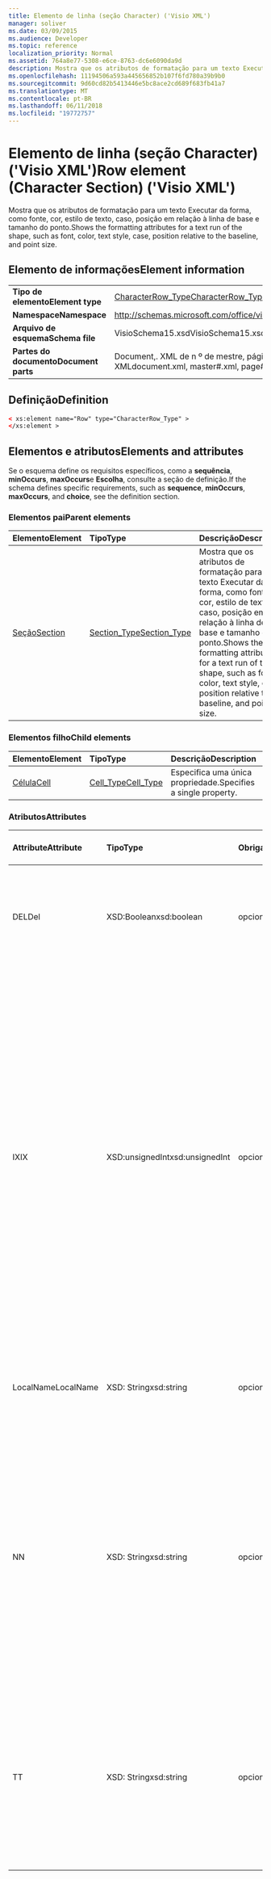 ```yaml
---
title: Elemento de linha (seção Character) ('Visio XML')
manager: soliver
ms.date: 03/09/2015
ms.audience: Developer
ms.topic: reference
localization_priority: Normal
ms.assetid: 764a8e77-5308-e6ce-8763-dc6e6090da9d
description: Mostra que os atributos de formatação para um texto Executar da forma, como fonte, cor, estilo de texto, caso, posição em relação à linha de base e tamanho do ponto.
ms.openlocfilehash: 11194506a593a445656852b107f6fd780a39b9b0
ms.sourcegitcommit: 9d60cd82b5413446e5bc8ace2cd689f683fb41a7
ms.translationtype: MT
ms.contentlocale: pt-BR
ms.lasthandoff: 06/11/2018
ms.locfileid: "19772757"
---
```

# <a name="row-element-character-section-visio-xml"></a><span data-ttu-id="2d8a6-103">Elemento de linha (seção Character) ('Visio XML')</span><span class="sxs-lookup"><span data-stu-id="2d8a6-103">Row element (Character Section) ('Visio XML')</span></span>

<span data-ttu-id="2d8a6-104">Mostra que os atributos de formatação para um texto Executar da forma, como fonte, cor, estilo de texto, caso, posição em relação à linha de base e tamanho do ponto.</span><span class="sxs-lookup"><span data-stu-id="2d8a6-104">Shows the formatting attributes for a text run of the shape, such as font, color, text style, case, position relative to the baseline, and point size.</span></span>
  
## <a name="element-information"></a><span data-ttu-id="2d8a6-105">Elemento de informações</span><span class="sxs-lookup"><span data-stu-id="2d8a6-105">Element information</span></span>

|||
|:-----|:-----|
|<span data-ttu-id="2d8a6-106">**Tipo de elemento**</span><span class="sxs-lookup"><span data-stu-id="2d8a6-106">**Element type**</span></span> <br/> |[<span data-ttu-id="2d8a6-107">CharacterRow_Type</span><span class="sxs-lookup"><span data-stu-id="2d8a6-107">CharacterRow_Type</span></span>](characterrow_type-complextypevisio-xml.md) <br/> |
|<span data-ttu-id="2d8a6-108">**Namespace**</span><span class="sxs-lookup"><span data-stu-id="2d8a6-108">**Namespace**</span></span> <br/> |http://schemas.microsoft.com/office/visio/2012/main  <br/> |
|<span data-ttu-id="2d8a6-109">**Arquivo de esquema**</span><span class="sxs-lookup"><span data-stu-id="2d8a6-109">**Schema file**</span></span> <br/> |<span data-ttu-id="2d8a6-110">VisioSchema15.xsd</span><span class="sxs-lookup"><span data-stu-id="2d8a6-110">VisioSchema15.xsd</span></span>  <br/> |
|<span data-ttu-id="2d8a6-111">**Partes do documento**</span><span class="sxs-lookup"><span data-stu-id="2d8a6-111">**Document parts**</span></span> <br/> |<span data-ttu-id="2d8a6-112">Document,. XML de n º de mestre, página # XML</span><span class="sxs-lookup"><span data-stu-id="2d8a6-112">document.xml, master#.xml, page#.xml</span></span>  <br/> |
   
## <a name="definition"></a><span data-ttu-id="2d8a6-113">Definição</span><span class="sxs-lookup"><span data-stu-id="2d8a6-113">Definition</span></span>

```XML
< xs:element name="Row" type="CharacterRow_Type" >
</xs:element >
```

## <a name="elements-and-attributes"></a><span data-ttu-id="2d8a6-114">Elementos e atributos</span><span class="sxs-lookup"><span data-stu-id="2d8a6-114">Elements and attributes</span></span>

<span data-ttu-id="2d8a6-115">Se o esquema define os requisitos específicos, como a **sequência**, **minOccurs**, **maxOccurs**e **Escolha**, consulte a seção de definição.</span><span class="sxs-lookup"><span data-stu-id="2d8a6-115">If the schema defines specific requirements, such as **sequence**, **minOccurs**, **maxOccurs**, and **choice**, see the definition section.</span></span> 
  
### <a name="parent-elements"></a><span data-ttu-id="2d8a6-116">Elementos pai</span><span class="sxs-lookup"><span data-stu-id="2d8a6-116">Parent elements</span></span>

|<span data-ttu-id="2d8a6-117">**Elemento**</span><span class="sxs-lookup"><span data-stu-id="2d8a6-117">**Element**</span></span>|<span data-ttu-id="2d8a6-118">**Tipo**</span><span class="sxs-lookup"><span data-stu-id="2d8a6-118">**Type**</span></span>|<span data-ttu-id="2d8a6-119">**Descrição**</span><span class="sxs-lookup"><span data-stu-id="2d8a6-119">**Description**</span></span>|
|:-----|:-----|:-----|
|[<span data-ttu-id="2d8a6-120">Seção</span><span class="sxs-lookup"><span data-stu-id="2d8a6-120">Section</span></span>](section-element-sheet_type-complextypevisio-xml.md) <br/> |[<span data-ttu-id="2d8a6-121">Section_Type</span><span class="sxs-lookup"><span data-stu-id="2d8a6-121">Section_Type</span></span>](section_type-complextypevisio-xml.md) <br/> |<span data-ttu-id="2d8a6-122">Mostra que os atributos de formatação para um texto Executar da forma, como fonte, cor, estilo de texto, caso, posição em relação à linha de base e tamanho do ponto.</span><span class="sxs-lookup"><span data-stu-id="2d8a6-122">Shows the formatting attributes for a text run of the shape, such as font, color, text style, case, position relative to the baseline, and point size.</span></span>  <br/> |
   
### <a name="child-elements"></a><span data-ttu-id="2d8a6-123">Elementos filho</span><span class="sxs-lookup"><span data-stu-id="2d8a6-123">Child elements</span></span>

|<span data-ttu-id="2d8a6-124">**Elemento**</span><span class="sxs-lookup"><span data-stu-id="2d8a6-124">**Element**</span></span>|<span data-ttu-id="2d8a6-125">**Tipo**</span><span class="sxs-lookup"><span data-stu-id="2d8a6-125">**Type**</span></span>|<span data-ttu-id="2d8a6-126">**Descrição**</span><span class="sxs-lookup"><span data-stu-id="2d8a6-126">**Description**</span></span>|
|:-----|:-----|:-----|
|[<span data-ttu-id="2d8a6-127">Célula</span><span class="sxs-lookup"><span data-stu-id="2d8a6-127">Cell</span></span>](cell-element-character-sectionvisio-xml.md) <br/> |[<span data-ttu-id="2d8a6-128">Cell_Type</span><span class="sxs-lookup"><span data-stu-id="2d8a6-128">Cell_Type</span></span>](cell_type-complextypevisio-xml.md) <br/> |<span data-ttu-id="2d8a6-129">Especifica uma única propriedade.</span><span class="sxs-lookup"><span data-stu-id="2d8a6-129">Specifies a single property.</span></span>  <br/> |
   
### <a name="attributes"></a><span data-ttu-id="2d8a6-130">Atributos</span><span class="sxs-lookup"><span data-stu-id="2d8a6-130">Attributes</span></span>

|<span data-ttu-id="2d8a6-131">**Attribute**</span><span class="sxs-lookup"><span data-stu-id="2d8a6-131">**Attribute**</span></span>|<span data-ttu-id="2d8a6-132">**Tipo**</span><span class="sxs-lookup"><span data-stu-id="2d8a6-132">**Type**</span></span>|<span data-ttu-id="2d8a6-133">**Obrigatório**</span><span class="sxs-lookup"><span data-stu-id="2d8a6-133">**Required**</span></span>|<span data-ttu-id="2d8a6-134">**Descrição**</span><span class="sxs-lookup"><span data-stu-id="2d8a6-134">**Description**</span></span>|<span data-ttu-id="2d8a6-135">**Valores possíveis**</span><span class="sxs-lookup"><span data-stu-id="2d8a6-135">**Possible values**</span></span>|
|:-----|:-----|:-----|:-----|:-----|
|<span data-ttu-id="2d8a6-136">DEL</span><span class="sxs-lookup"><span data-stu-id="2d8a6-136">Del</span></span>  <br/> |<span data-ttu-id="2d8a6-137">XSD:Boolean</span><span class="sxs-lookup"><span data-stu-id="2d8a6-137">xsd:boolean</span></span>  <br/> |<span data-ttu-id="2d8a6-138">opcional</span><span class="sxs-lookup"><span data-stu-id="2d8a6-138">optional</span></span>  <br/> |<span data-ttu-id="2d8a6-139">Especifica se uma linha que seria contrário herdada de uma forma mestra foi excluída.</span><span class="sxs-lookup"><span data-stu-id="2d8a6-139">Specifies whether a row that would otherwise be inherited from a master shape has been deleted.</span></span>  <br/> |<span data-ttu-id="2d8a6-140">Valores do tipo xsd:boolean.</span><span class="sxs-lookup"><span data-stu-id="2d8a6-140">Values of the xsd:boolean type.</span></span>  <br/> |
|<span data-ttu-id="2d8a6-141">IX</span><span class="sxs-lookup"><span data-stu-id="2d8a6-141">IX</span></span>  <br/> |<span data-ttu-id="2d8a6-142">XSD:unsignedInt</span><span class="sxs-lookup"><span data-stu-id="2d8a6-142">xsd:unsignedInt</span></span>  <br/> |<span data-ttu-id="2d8a6-143">opcional</span><span class="sxs-lookup"><span data-stu-id="2d8a6-143">optional</span></span>  <br/> |<span data-ttu-id="2d8a6-144">Especifica o identificador baseada em um para a linha.</span><span class="sxs-lookup"><span data-stu-id="2d8a6-144">Specifies the one-based identifier for the row.</span></span> <span data-ttu-id="2d8a6-145">Ele deve ser unqiue e maior do que outros identificadores na mesma seção. O atributo IX é usado somente para as seções de caractere, Conexão, campo, FillGradient, geometria, camada, LineGradient, parágrafo, revisor, zero e guias.</span><span class="sxs-lookup"><span data-stu-id="2d8a6-145">It should be unqiue and greater than other identifiers in the same section.The IX attribute is only used for the Character, Connection, Field, FillGradient, Geometry, Layer, LineGradient, Paragraph, Reviewer, Scratch, and Tabs sections.</span></span> <span data-ttu-id="2d8a6-146">Uma linha só pode ter um dos atributos IX ou N.</span><span class="sxs-lookup"><span data-stu-id="2d8a6-146">A row can only have one of the IX or N attributes.</span></span>  <br/> |<span data-ttu-id="2d8a6-147">Valores do tipo xsd:unsignedInt.</span><span class="sxs-lookup"><span data-stu-id="2d8a6-147">Values of the xsd:unsignedInt type.</span></span>  <br/> |
|<span data-ttu-id="2d8a6-148">LocalName</span><span class="sxs-lookup"><span data-stu-id="2d8a6-148">LocalName</span></span>  <br/> |<span data-ttu-id="2d8a6-149">XSD: String</span><span class="sxs-lookup"><span data-stu-id="2d8a6-149">xsd:string</span></span>  <br/> |<span data-ttu-id="2d8a6-150">opcional</span><span class="sxs-lookup"><span data-stu-id="2d8a6-150">optional</span></span>  <br/> |<span data-ttu-id="2d8a6-151">Especifica o nome exclusivo do dependentes de idioma da linha.</span><span class="sxs-lookup"><span data-stu-id="2d8a6-151">Specifies the unique language-dependent name of the row.</span></span>  <br/> |<span data-ttu-id="2d8a6-152">Valores do tipo xsd: String.</span><span class="sxs-lookup"><span data-stu-id="2d8a6-152">Values of the xsd:string type.</span></span>  <br/> |
|<span data-ttu-id="2d8a6-153">N</span><span class="sxs-lookup"><span data-stu-id="2d8a6-153">N</span></span>  <br/> |<span data-ttu-id="2d8a6-154">XSD: String</span><span class="sxs-lookup"><span data-stu-id="2d8a6-154">xsd:string</span></span>  <br/> |<span data-ttu-id="2d8a6-155">opcional</span><span class="sxs-lookup"><span data-stu-id="2d8a6-155">optional</span></span>  <br/> |<span data-ttu-id="2d8a6-156">Especifica o nome exclusivo do independente do idioma da linha. O atributo N é usado somente para as seções do usuário, propriedade, ações, controle, Conexão, hiperlink e ActionTag.</span><span class="sxs-lookup"><span data-stu-id="2d8a6-156">Specifies the unique language-independent name of the row.The N attribute is only used for the User, Property, Actions, Control, Connection, Hyperlink, and ActionTag sections.</span></span> <span data-ttu-id="2d8a6-157">Uma linha só pode ter um dos atributos IX ou N.</span><span class="sxs-lookup"><span data-stu-id="2d8a6-157">A row can only have one of the IX or N attributes.</span></span>  <br/> |<span data-ttu-id="2d8a6-158">Valores do tipo xsd: String.</span><span class="sxs-lookup"><span data-stu-id="2d8a6-158">Values of the xsd:string type.</span></span>  <br/> |
|<span data-ttu-id="2d8a6-159">T</span><span class="sxs-lookup"><span data-stu-id="2d8a6-159">T</span></span>  <br/> |<span data-ttu-id="2d8a6-160">XSD: String</span><span class="sxs-lookup"><span data-stu-id="2d8a6-160">xsd:string</span></span>  <br/> |<span data-ttu-id="2d8a6-161">opcional</span><span class="sxs-lookup"><span data-stu-id="2d8a6-161">optional</span></span>  <br/> |<span data-ttu-id="2d8a6-162">Especifica o tipo do caminho geométrico representado por linha e usada na visualização de geometria.</span><span class="sxs-lookup"><span data-stu-id="2d8a6-162">Specifies the type of the geometric path represented by the row and used in geometry visualization.</span></span> <span data-ttu-id="2d8a6-163">O atributo T é usado apenas para a seção Geometry.</span><span class="sxs-lookup"><span data-stu-id="2d8a6-163">The T attribute is only used for the Geometry section.</span></span>  <br/> |<span data-ttu-id="2d8a6-164">Valores do tipo xsd: String.</span><span class="sxs-lookup"><span data-stu-id="2d8a6-164">Values of the xsd:string type.</span></span>  <br/> |
   

